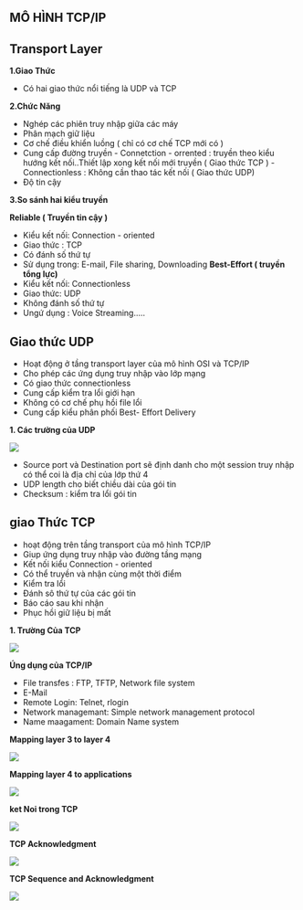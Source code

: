 ## MÔ HÌNH TCP/IP ##
## Transport Layer ##
**1.Giao Thức**

- Có hai giao thức nổi tiếng là UDP và TCP 

**2.Chức Năng**

- Nghép các phiên truy nhập giữa các máy
- Phân mạch giữ liệu
- Cơ chế điều khiển luồng ( chỉ có cơ chế TCP mới có )
- Cung cấp đường truyền
       - Connetction - orrented : truyền theo kiểu hướng kết nối..Thiết lập xong kết nối mới truyền ( Giao thức TCP )
       - Connectionless : Không cần thao tác kết nối ( Giao thức UDP)
- Độ tin cậy

**3.So sánh hai kiểu truyền**
    
**Reliable ( Truyền tin cậy )**

- Kiểu kết nối: Connection - oriented 
- Giao thức : TCP
- Có đánh số thứ tự
- Sử dụng trong: E-mail, File sharing, Downloading
**Best-Effort ( truyền tổng lực)**
- Kiểu kết nối: Connectionless
- Giao thức: UDP
- Không đánh số thứ tự
- Ungứ dụng : Voice Streaming.....

## Giao thức UDP ##

- Hoạt động ở tầng transport layer của mô hình OSI và TCP/IP
- Cho phép các ứng dụng truy nhập vào lớp mạng
- Có giao thức connectionless
- Cung cấp kiểm tra lổi giới hạn
- Không có cơ chế phụ hồi file lổi
- Cung cấp kiểu phân phối Best- Effort Delivery

**1. Các trường của UDP**

![](https://anninhmang.net/wp-content/uploads/2014/12/udp1.png)

- Source port và Destination port sẽ định danh cho một session truy nhập có thể coi là địa chỉ của lớp thứ 4
- UDP length cho biết chiều dài của gói tin
- Checksum : kiểm tra lổi gói tin

## giao Thức TCP ##

- hoạt động trên tầng transport của mô hình TCP/IP
- Giup ứng dụng truy nhập vào đường tầng mạng
- Kết nối kiểu Connection - oriented
- Có thể truyền và nhận cùng một thời điểm
- Kiểm tra lổi
- Đánh sô thứ tự của các gói tin
- Báo cáo sau khi nhận
- Phục hồi giữ liệu bị mất 

**1. Trường Của TCP**

![](https://duongtuanan.files.wordpress.com/2012/10/102912_1438_11.png?w=604)

**Úng dụng của TCP/IP**

- File transfes : FTP, TFTP, Network file system
- E-Mail
- Remote Login: Telnet, rlogin
- Network managemant: Simple network management protocol
- Name maagament: Domain Name system

**Mapping layer 3 to layer 4**

![](http://www.learncisco.net/assets/images/icnd1/14-mappint-layers.jpg)

**Mapping layer 4 to applications**

![](http://image.slidesharecdn.com/icnd110s01l05understandingthetcpiptransportlayer-130312094244-phpapp01/95/cours-cisco-10-638.jpg?cb=1363081403)

**ket Noi trong TCP**

![](http://3.bp.blogspot.com/-Ayn5Upxa5Kk/VEy2xGxkTmI/AAAAAAAAATI/2Gig1OEtAWw/s1600/threewayhandshark.jpg)


**TCP Acknowledgment**

![](http://www.potaroo.net/ispcol/2004-07/fig4.jpg)

**TCP Sequence and Acknowledgment**

![](http://www.learncisco.net/assets/images/icnd1/18-sequence-and-acknowledgment.jpg)






